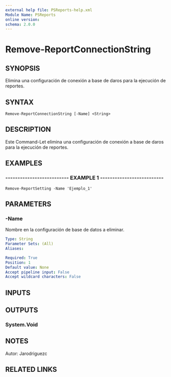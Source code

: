 ```yaml
---
external help file: PSReports-help.xml
Module Name: PSReports
online version: 
schema: 2.0.0
---
```


# Remove-ReportConnectionString

## SYNOPSIS
Elimina una configuración de conexión a base de daros para la ejecución de reportes.

## SYNTAX

```
Remove-ReportConnectionString [-Name] <String>
```

## DESCRIPTION
Este Command-Let elimina una configuración de conexión a base de daros para la ejecución de reportes.

## EXAMPLES

### -------------------------- EXAMPLE 1 --------------------------
```
Remove-ReportSetting -Name 'Ejemplo_1'
```

## PARAMETERS

### -Name
Nombre en la configuración de base de datos a eliminar.

```yaml
Type: String
Parameter Sets: (All)
Aliases: 

Required: True
Position: 1
Default value: None
Accept pipeline input: False
Accept wildcard characters: False
```

## INPUTS

## OUTPUTS

### System.Void

## NOTES
Autor: Jarodriguezc

## RELATED LINKS

